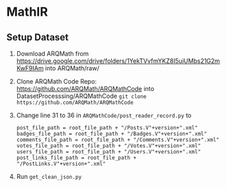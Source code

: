 # MathIR



## Setup Dataset

1. Download ARQMath from https://drive.google.com/drive/folders/1YekTVvfmYKZ8I5uiUMbs21G2mKwF9IAm into ARQMath/raw/

2. Clone ARQMath Code Repo: https://github.com/ARQMath/ARQMathCode into DatasetProcesssing/ARQMathCode
```git clone https://github.com/ARQMath/ARQMathCode```

3. Change line 31 to 36 in ``ARQMathCode/post_reader_record.py`` to
    ```
    post_file_path = root_file_path + "/Posts.V"+version+".xml"
    badges_file_path = root_file_path + "/Badges.V"+version+".xml"
    comments_file_path = root_file_path + "/Comments.V"+version+".xml"
    votes_file_path = root_file_path + "/Votes.V"+version+".xml"
    users_file_path = root_file_path + "/Users.V"+version+".xml"
    post_links_file_path = root_file_path + "/PostLinks.V"+version+".xml"
    ```

4. Run ``get_clean_json.py``